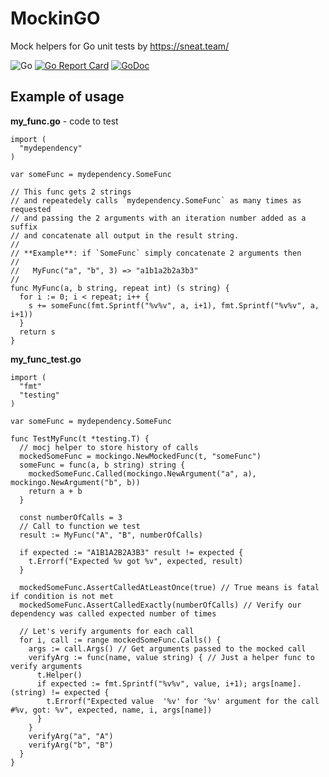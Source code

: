# MockinGO
Mock helpers for Go unit tests by https://sneat.team/

![Go](https://github.com/sneat-team/mockingo/workflows/Go/badge.svg) [![Go Report Card](https://goreportcard.com/badge/github.com/sneat-team/mockingo)](https://goreportcard.com/report/github.com/sneat-team/mockingo) [![GoDoc](https://godoc.org/github.com/sneat-team/mockingo?status.svg)](https://godoc.org/github.com/sneat-team/mockingo)


## Example of usage

**my_func.go** - code to test
``` 
import (
  "mydependency"
)

var someFunc = mydependency.SomeFunc

// This func gets 2 strings
// and repeatedely calls `mydependency.SomeFunc` as many times as requested
// and passing the 2 arguments with an iteration number added as a suffix
// and concatenate all output in the result string.
//
// **Example**: if `SomeFunc` simply concatenate 2 arguments then
// 
//   MyFunc("a", "b", 3) => "a1b1a2b2a3b3"
//
func MyFunc(a, b string, repeat int) (s string) {
  for i := 0; i < repeat; i++ {
    s += someFunc(fmt.Sprintf("%v%v", a, i+1), fmt.Sprintf("%v%v", a, i+1))
  }
  return s
}
```

**my_func_test.go**
``` 
import (
  "fmt"
  "testing"
)

var someFunc = mydependency.SomeFunc

func TestMyFunc(t *testing.T) {
  // mocj helper to store history of calls
  mockedSomeFunc = mockingo.NewMockedFunc(t, "someFunc")
  someFunc = func(a, b string) string {
    mockedSomeFunc.Called(mockingo.NewArgument("a", a), mockingo.NewArgument("b", b))
    return a + b
  }
  
  const numberOfCalls = 3
  // Call to function we test
  result := MyFunc("A", "B", numberOfCalls)
  
  if expected := "A1B1A2B2A3B3" result != expected {
    t.Errorf("Expected %v got %v", expected, result)
  }
  
  mockedSomeFunc.AssertCalledAtLeastOnce(true) // True means is fatal if condition is not met
  mockedSomeFunc.AssertCalledExactly(numberOfCalls) // Verify our dependency was called expected number of times
  
  // Let's verify arguments for each call
  for i, call := range mockedSomeFunc.Calls() {
    args := call.Args() // Get arguments passed to the mocked call
    verifyArg := func(name, value string) { // Just a helper func to verify arguments
      t.Helper()
      if expected := fmt.Sprintf("%v%v", value, i+1); args[name].(string) != expected {
        t.Errorf("Expected value  '%v' for '%v' argument for the call #%v, got: %v", expected, name, i, args[name])
      }
    }
    verifyArg("a", "A")
    verifyArg("b", "B")
  }
}
```
